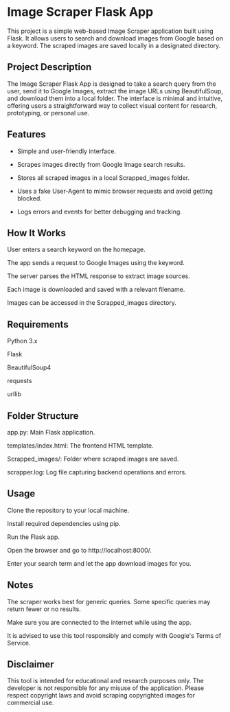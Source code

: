 # Image Scraper Flask App

This project is a simple web-based Image Scraper application built using Flask. It allows users to search and download images from Google based on a keyword. The scraped images are saved locally in a designated directory.

## Project Description

The Image Scraper Flask App is designed to take a search query from the user, send it to Google Images, extract the image URLs using BeautifulSoup, and download them into a local folder. The interface is minimal and intuitive, offering users a straightforward way to collect visual content for research, prototyping, or personal use.

## Features
- Simple and user-friendly interface.

- Scrapes images directly from Google Image search results.

- Stores all scraped images in a local Scrapped_images folder.

- Uses a fake User-Agent to mimic browser requests and avoid getting blocked.

- Logs errors and events for better debugging and tracking.

## How It Works

User enters a search keyword on the homepage.

The app sends a request to Google Images using the keyword.

The server parses the HTML response to extract image sources.

Each image is downloaded and saved with a relevant filename.

Images can be accessed in the Scrapped_images directory.

## Requirements

Python 3.x

Flask

BeautifulSoup4

requests

urllib

## Folder Structure

app.py: Main Flask application.

templates/index.html: The frontend HTML template.

Scrapped_images/: Folder where scraped images are saved.

scrapper.log: Log file capturing backend operations and errors.

## Usage

Clone the repository to your local machine.

Install required dependencies using pip.

Run the Flask app.

Open the browser and go to http://localhost:8000/.

Enter your search term and let the app download images for you.

## Notes
The scraper works best for generic queries. Some specific queries may return fewer or no results.

Make sure you are connected to the internet while using the app.

It is advised to use this tool responsibly and comply with Google's Terms of Service.

## Disclaimer
This tool is intended for educational and research purposes only. The developer is not responsible for any misuse of the application. Please respect copyright laws and avoid scraping copyrighted images for commercial use.

